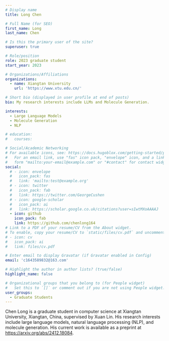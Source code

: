 ```yaml
---
# Display name
title: Long Chen

# Full Name (for SEO)
first_name: Long
last_name: Chen

# Is this the primary user of the site?
superuser: true

# Role/position
role: 2023 graduate student
start_year: 2023

# Organizations/Affiliations
organizations:
  - name: Xiangtan University
    url: 'https://www.xtu.edu.cn/'

# Short bio (displayed in user profile at end of posts)
bio: My research interests include LLMs and Molecule Generation.

interests:
  - Large Language Models
  - Molecule Generation
  - NLP

# education:
#   courses:

# Social/Academic Networking
# For available icons, see: https://docs.hugoblox.com/getting-started/page-builder/#icons
#   For an email link, use "fas" icon pack, "envelope" icon, and a link in the
#   form "mailto:your-email@example.com" or "#contact" for contact widget.
social:
  # - icon: envelope
  #   icon_pack: fas
  #   link: 'mailto:test@example.org'
  # - icon: twitter
  #   icon_pack: fab
  #   link: https://twitter.com/GeorgeCushen
  # - icon: google-scholar
  #   icon_pack: ai
  #   link: https://scholar.google.co.uk/citations?user=sIwtMXoAAAAJ
  - icon: github
    icon_pack: fab
    link: https://github.com/chenlong164
# Link to a PDF of your resume/CV from the About widget.
# To enable, copy your resume/CV to `static/files/cv.pdf` and uncomment the lines below.
# - icon: cv
#   icon_pack: ai
#   link: files/cv.pdf

# Enter email to display Gravatar (if Gravatar enabled in Config)
email: 'c1643589832@163.com'

# Highlight the author in author lists? (true/false)
highlight_name: false

# Organizational groups that you belong to (for People widget)
#   Set this to `[]` or comment out if you are not using People widget.
user_groups:
  - Graduate Students
---
```


Chen Long is a graduate student in computer science at Xiangtan University, Xiangtan, China, supervised by Xuan Lin. His research interests include large language models, natural language processing (NLP), and molecule generation. His current work is available as a preprint at https://arxiv.org/abs/2412.18084.